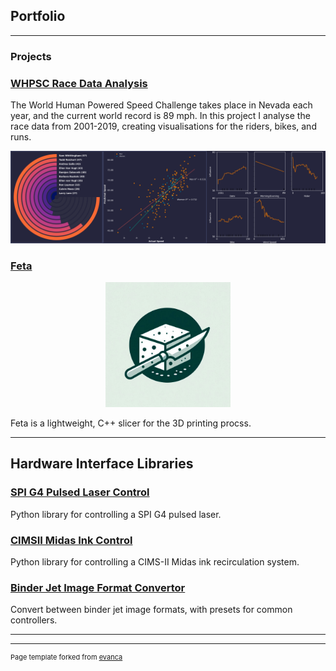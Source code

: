 ## Portfolio

---

### Projects
### [WHPSC Race Data Analysis](https://github.com/machin0r/WHPSC_Race_Data)

The World Human Powered Speed Challenge takes place in Nevada each year, and the current world record is 89 mph. In this project I analyse the race data from 2001-2019, creating visualisations for the riders, bikes, and runs. 

<img src="/images/portfolio_image.png?raw=true" alt="WHPSC visualisation example"/>

### [Feta](https://github.com/machin0r/feta)

<p align="center">
  <img src="/images/feta.jpg" width="200" alt="Feta Logo">
</p>

Feta is a lightweight, C++ slicer for the 3D printing procss.


---

## Hardware Interface Libraries

### [SPI G4 Pulsed Laser Control](https://github.com/machin0r/SPI_G4_Pulsed_Laser_Control)

Python library for controlling a SPI G4 pulsed laser.

### [CIMSII Midas Ink Control](https://github.com/machin0r/CIMSII-Midas_Ink_Control)

Python library for controlling a CIMS-II Midas ink recirculation system.

### [Binder Jet Image Format Convertor](https://github.com/machin0r/Binder_Jet_Image_Convertor)

Convert between binder jet image formats, with presets for common controllers.

---

---
<p style="font-size:11px">Page template forked from <a href="https://github.com/evanca/quick-portfolio">evanca</a></p>
<!-- Remove above link if you don't want to attibute -->
